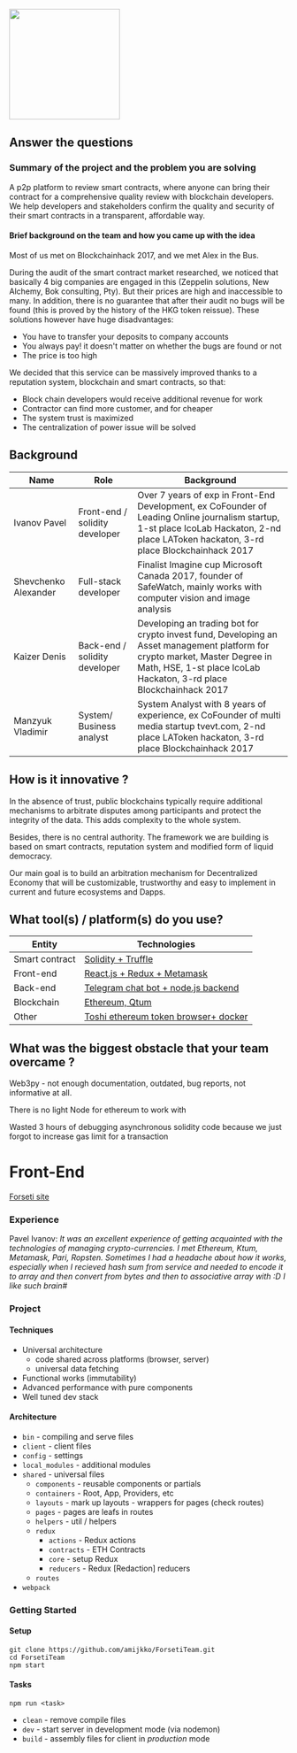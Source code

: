 <p>
  <img src="https://github.com/ThirdEyeTeam/site/blob/master/logo400x400.png?raw=true" height="200" />
</p>

## Answer the questions

### Summary of the project and the problem you are solving

A p2p platform to review smart contracts, where anyone can bring their contract for a comprehensive quality review with blockchain developers. We help developers and stakeholders confirm the quality and security of their smart contracts in a transparent, affordable way. 
#### Brief background on the team and how you came up with the idea

Most of us met on Blockchainhack 2017, and we met Alex in the Bus.
 
During the audit of the smart contract market researched, we noticed that basically 4 big companies are engaged in this (Zeppelin solutions, New Alchemy, Bok consulting, Pty). But their prices are high and inaccessible to many.
In addition, there is no guarantee that after their audit no bugs will be found (this is proved by the history of the HKG token reissue). These solutions however have huge disadvantages:
 
 - You have to transfer your deposits to company accounts
 - You always pay! it doesn't matter on whether the bugs are found or not
 - The price is too high 
 
We decided that this service can be massively improved thanks to a reputation system, blockchain and smart contracts, so that:
 
 - Block chain developers would receive additional revenue for work
 - Contractor can find more customer, and for cheaper
 - The system trust is maximized
 - The centralization of power issue will be solved
 
 
## Background

| Name | Role | Background | 
| ---- | ---- | ---------- |
| Ivanov Pavel | Front-end / solidity developer | Over 7 years of exp in Front-End Development, ex CoFounder of Leading Online journalism startup, 1-st place IcoLab Hackaton, 2-nd place LAToken hackaton, 3-rd place Blockchainhack 2017 |
| Shevchenko Alexander | Full-stack developer | Finalist Imagine cup Microsoft Canada 2017, founder of SafeWatch, mainly works with computer vision and image analysis|
| Kaizer Denis | Back-end / solidity developer | Developing an trading bot for crypto invest fund, Developing an Asset management platform for crypto market, Master Degree in Math, HSE, 1-st place IcoLab Hackaton, 3-rd place Blockchainhack 2017 |
| Manzyuk Vladimir | System/ Business analyst | System Analyst with 8 years of experience, ex CoFounder of multi media startup tvevt.com, 2-nd place LAToken hackaton, 3-rd place Blockchainhack 2017 |


## How is it innovative ?

In the absence of trust, public blockchains typically require additional mechanisms to arbitrate disputes among participants and protect the integrity of the data. This adds complexity to the whole system. 

Besides, there is no central authority.
The framework we are building is based on smart contracts, reputation system and modified form of liquid democracy. 

Our main goal is  to build an arbitration mechanism for Decentralized Economy that will be customizable, trustworthy and easy to implement in current and future ecosystems and Dapps.


## What tool(s) / platform(s) do you use?

 
| Entity | Technologies |
| ---- | ---- |
| Smart contract | [Solidity + Truffle](https://github.com/ForsetiTeam/SmartContracts) |
| Front-end | [React.js + Redux + Metamask](https://github.com/ForsetiTeam/ForsetiTeam) |
| Back-end | [Telegram chat bot + node.js backend](https://github.com/ForsetiTeam/Blockjudje_Telegram-bot) |
| Blockchain | [Ethereum, Qtum](https://github.com/ForsetiTeam/qtumRealisation) |
| Other | [Toshi ethereum token browser+ docker](https://github.com/ForsetiTeam/Token-Browser-Toshi-Implementation) |


## What was the biggest obstacle that your team overcame ?

Web3py - not enough documentation, outdated, bug reports, not informative at all.
 
There is no light Node for ethereum to work with  

Wasted 3 hours of debugging asynchronous  solidity code because we just forgot to increase gas limit for a transaction  
 
 


# Front-End

[Forseti site](http://forseti.im/)

### Experience

Pavel Ivanov: *It was an excellent experience of getting acquainted with the technologies of managing crypto-currencies. I met Ethereum, Ktum, Metamask, Pari, Ropsten. Sometimes I had a headache about how it works, especially when I recieved hash sum from service and needed to encode it to array and then convert from bytes and then to associative array with :D I like such brain#*

### Project

#### Techniques

- Universal architecture
  - code shared across platforms (browser, server)
  - universal data fetching
- Functional works (immutability)
- Advanced performance with pure components
- Well tuned dev stack

#### Architecture

- `bin` - compiling and serve files
- `client` - client files
- `config` - settings
- `local_modules` - additional modules
- `shared` - universal files
  - `components` - reusable components or partials
  - `containers` - Root, App, Providers, etc
  - `layouts` - mark up layouts - wrappers for pages (check routes)
  - `pages` - pages are leafs in routes
  - `helpers` - util / helpers
  - `redux`
    - `actions` - Redux actions
    - `contracts` - ETH Contracts
    - `core` - setup Redux
    - `reducers` - Redux [Redaction] reducers
  - `routes`
- `webpack`

### Getting Started

#### Setup

```
git clone https://github.com/amijkko/ForsetiTeam.git
cd ForsetiTeam
npm start
```

#### Tasks

```
npm run <task>
```

* `clean` - remove compile files
* `dev` - start server in development mode (via nodemon)
* `build` - assembly files for client in *production* mode

